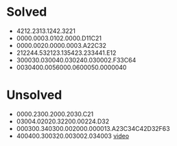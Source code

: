 # Solved
- 4212.2313.1242.3221
- 0000.0003.0102.0000.D11C21
- 0000.0020.0000.0003.A22C32
- 212244.532123.135423.233441.E12
- 300030.030040.030240.030002.F33C64
- 0030400.0056000.0600050.0000040

# Unsolved
- 0000.2300.2000.2030.C21
- 03004.02020.32200.00224.D32
- 000300.340300.002000.000013.A23C34C42D32F63
- 400400.300320.003002.034003 [video](https://www.youtube.com/watch?v=wyjEfEC9hSo)
